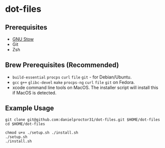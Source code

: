 # dot-files

## Prerequisites

- [GNU Stow](https://www.gnu.org/software/stow/)
- Git
- Zsh

## Brew Prerequisites (Recommended)
- `build-essential` `procps` `curl` `file` `git` - for Debian/Ubuntu.
- `gcc` `g++` `glibc-devel` `make` `procps-ng` `curl` `file` `git` on Fedora.
- xcode command line tools on MacOS. The installer script will install this if MacOS is detected.

## Example Usage

```
git clone git@github.com:danielproctor31/dot-files.git $HOME/dot-files
cd $HOME/dot-files

chmod u+x ./setup.sh ./install.sh
./setup.sh
./install.sh
```
